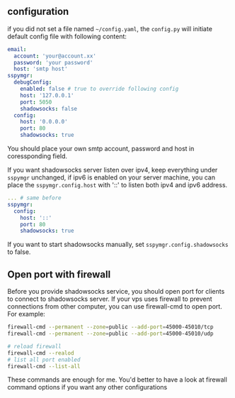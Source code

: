 ## configuration

if you did not set a file named `~/config.yaml`, the `config.py` will initiate default config file with following content:

```yaml
email:
  account: 'your@account.xx'
  password: 'your password'
  host: 'smtp host'
sspymgr:
  debugConfig: 
    enabled: false # true to override following config
    host: '127.0.0.1'
    port: 5050
    shadowsocks: false
  config:
    host: '0.0.0.0'
    port: 80
    shadowsocks: true
```

You should place your own smtp account, password and host in coressponding field.

If you want shadowsocks server listen over ipv4, keep everything under `sspymgr` unchanged, if ipv6 is enabled on your server machine, you can place the `sspymgr.config.host` with '::' to listen both ipv4 and ipv6 address.

```yaml
... # same before
sspymgr:
  config:
    host: '::'
    port: 80
    shadowsocks: true
```

If you want to start shadowsocks manually, set `sspymgr.config.shadowsocks` to false.

## Open port with firewall

Before you provide shadowsocks service, you should open port for clients to connect to shadowsocks server. If your vps uses firewall to prevent connections from other computer, you can use firewall-cmd to open port. For example:

```bash
firewall-cmd --permanent --zone=public --add-port=45000-45010/tcp
firewall-cmd --permanent --zone=public --add-port=45000-45010/udp

# reload firewall
firewall-cmd --realod
# list all port enabled
firewall-cmd --list-all
```

These commands are enough for me. You'd better to have a look at firewall command options if you want any other configurations


